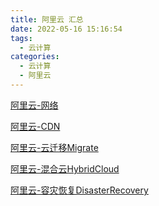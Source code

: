 ```yaml
---
title: 阿里云 汇总
date: 2022-05-16 15:16:54
tags:
  - 云计算
categories:
  - 云计算  
  - 阿里云
---
```


<p></p>
<!-- more -->


 [阿里云-网络](../../../../2022/03/15/aliCloudNetwork/)

 [阿里云-CDN](../../../../2022/01/15/aliyunCDN/)

 [阿里云-云迁移Migrate](../../../../2021/06/27/cloudMigrate/)

 [阿里云-混合云HybridCloud](../../../../2022/01/04/aliyunHybridCloud/) 
 
 [阿里云-容灾恢复DisasterRecovery](../../../../2022/06/26/aliyunDisasterRecovery)